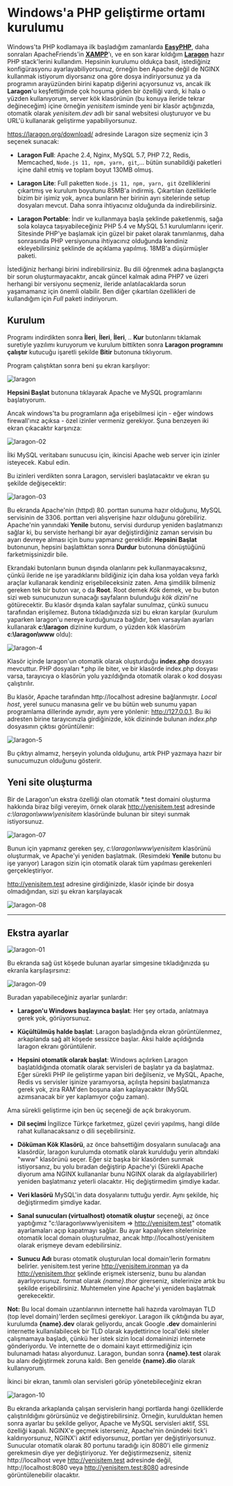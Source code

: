 [//]: # (Title: Windows)

# Windows'a PHP geliştirme ortamı kurulumu

Windows'ta PHP kodlamaya ilk başladığım zamanlarda [**EasyPHP**](https://www.easyphp.org/), daha sonraları ApacheFriends'in [**XAMPP**](https://www.apachefriends.org/tr/index.html)'ı, ve en son karar kıldığım [**Laragon**](https://laragon.org/) hazır PHP stack'lerini kullandım. Hepsinin kurulumu oldukça basit, istediğiniz konfigürasyonu ayarlayabiliyorsunuz, örneğin ben Apache değil de NGINX kullanmak istiyorum diyorsanız ona göre dosya indiriyorsunuz ya da programın arayüzünden birini kapatıp diğerini açıyorsunuz vs, ancak ilk **Laragon**'u keşfettiğimde çok hoşuma giden bir özelliği vardı, ki hala o yüzden kullanıyorum, server kök klasörünün (bu konuya ileride tekrar değineceğim) içine örneğin _yenisitem_ isminde yeni bir klasör açtığınızda, otomatik olarak _yenisitem.dev_ adlı bir sanal websitesi oluşturuyor ve bu URL'ü kullanarak geliştirme yapabiliyorsunuz.

https://laragon.org/download/ adresinde Laragon size seçmeniz için 3 seçenek sunacak:

- **Laragon Full**: Apache 2.4, Nginx, MySQL 5.7, PHP 7.2, Redis, Memcached, `Node.js 11, npm, yarn, git`,… bütün sunabildiği paketleri içine dahil etmiş ve toplam boyut 130MB olmuş.

- **Laragon Lite**: Full paketten `Node.js 11, npm, yarn, git` özelliklerini çıkartmış ve kurulum boyutunu 85MB'a indirmiş. Çıkartılan özelliklerle bizim bir işimiz yok, ayrıca bunların her birinin ayrı sitelerinde setup dosyaları mevcut. Daha sonra ihtiyacınız olduğunda da indirebilirsiniz.

- **Laragon Portable**:  İndir ve kullanmaya başla şeklinde paketlenmiş, sağa sola kolayca taşıyabileceğiniz PHP 5.4 ve MySQL 5.1 kurulumlarını içerir. Sitesinde PHP'ye başlamak için güzel bir paket olarak tanımlanmış, daha sonrasında PHP versiyonuna ihtiyacınız olduğunda kendiniz ekleyebilirsiniz şeklinde de açıklama yapılmış. 18MB'a düşürmüşler paketi. 

İstediğiniz herhangi birini indirebilirsiniz. Bu dili öğrenmek adına başlangıçta bir sorun oluşturmayacaktır, ancak güncel kalmak adına PHP7 ve üzeri herhangi bir versiyonu seçmeniz, ileride anlatılacaklarda sorun yaşamamanız için önemli olabilir. Ben diğer çıkartılan özellikleri de kullandığım için _Full_ paketi indiriyorum. 

## Kurulum

Programı indirdikten sonra **İleri**, **İleri**, **İleri**, .. **Kur** butonlarını tıklamak suretiyle yazılımı kuruyorum ve kurulum bittikten sonra **Laragon programını çalıştır** kutucuğu işaretli şekilde **Bitir** butonuna tıklıyorum. 

Program çalıştıktan sonra beni şu ekran karşılıyor: 

![laragon](./laragon/laragon-1.png)

**Hepsini Başlat** butonuna tıklayarak Apache ve MySQL programlarını başlatıyorum. 

Ancak windows'ta bu programların ağa erişebilmesi için - eğer windows firewall'ınız açıksa - özel izinler vermeniz gerekiyor. Şuna benzeyen iki ekran çıkacaktır karşınıza:

![laragon-02](./laragon/laragon-2.png)

İlki MySQL veritabanı sunucusu için, ikincisi Apache web server için izinler isteyecek. Kabul edin.

Bu izinleri verdikten sonra Laragon, servisleri başlatacaktır ve ekran şu şekilde değişecektir:

![laragon-03](./laragon/laragon-3.png)

Bu ekranda Apache'nin (httpd) 80. porttan sunuma hazır olduğunu, MySQL servisinin de 3306. porttan veri alışverişine hazır olduğunu görebiliriz. Apache'nin yanındaki **Yenile** butonu, servisi durdurup yeniden başlatmanızı sağlar ki, bu serviste herhangi bir ayar değiştirdiğiniz zaman servisin bu ayarı devreye alması için bunu yapmanız gereklidir. **Hepsini Başlat** butonunun, hepsini başlattıktan sonra **Durdur** butonuna dönüştüğünü farketmişsinizdir bile.

Ekrandaki butonların bunun dışında olanlarını pek kullanmayacaksınız, çünkü ileride ne işe yaradıklarını bildiğiniz için daha kısa yoldan veya farklı araçlar kullanarak kendiniz erişebileceksiniz zaten. Ama şimdilik bilmeniz gereken tek bir buton var, o da **Root**. Root demek _Kök_ demek, ve bu buton sizi web sunucunuzun sunacağı sayfaların bulunduğu _kök dizini_'ne götürecektir. Bu klasör dışında kalan sayfalar sunulmaz, çünkü sunucu tarafından erişilemez. Butona tıkladığınızda sizi bu ekran karşılar (kurulum yaparken laragon'u nereye kurduğunuza bağlıdır, ben varsayılan ayarları kullanarak **c:\laragon** dizinine kurdum, o yüzden kök klasörüm **c:\laragon\www** oldu):

![laragon-4](./laragon/laragon-4.png)

Klasör içinde laragon'un otomatik olarak oluşturduğu **index.php** dosyası mevcuttur. PHP dosyaları *.php ile biter, ve bir klasörde index.php dosyası varsa, tarayıcıya o klasörün yolu yazıldığında otomatik olarak o kod dosyası çalıştırılır. 

Bu klasör, Apache tarafından http://localhost adresine bağlanmıştır. _Local host_, yerel sunucu manasına gelir ve bu bütün web sunumu yapan programlama dillerinde aynıdır, aynı yere yönlenir: http://127.0.0.1.  Bu iki adresten birine tarayıcınızla girdiğinizde, kök dizininde bulunan _index.php_ dosyasının çıktısı görüntülenir:

![laragon-5](./laragon/laragon-5.png)

Bu çıktıyı almamız, herşeyin yolunda olduğunu, artık PHP yazmaya hazır bir sunucumuzun olduğunu gösterir.



## Yeni site oluşturma

Bir de Laragon'un ekstra özelliği olan otomatik *.test domaini oluşturma hakkında biraz bilgi vereyim, örnek olarak http://yenisitem.test adresinde _c:\laragon\www\yenisitem_ klasöründe bulunan bir siteyi sunmak istiyorsunuz. 

![laragon-07](./laragon/laragon-7.png)

Bunun için yapmanız gereken şey, _c:\laragon\www\yenisitem_ klasörünü oluşturmak, ve Apache'yi yeniden başlatmak. (Resimdeki **Yenile** butonu bu işe yarıyor) Laragon sizin için otomatik olarak tüm yapılması gerekenleri gerçekleştiriyor.

http://yenisitem.test adresine girdiğinizde, klasör içinde bir dosya olmadığından, sizi şu ekran karşılayacak

![laragon-08](./laragon/laragon-8.png)

---

## Ekstra ayarlar

![laragon-01](./laragon/laragon-3.png)

Bu ekranda sağ üst köşede bulunan ayarlar simgesine tıkladığınızda şu ekranla karşılaşırsınız:

![laragon-09](./laragon/laragon-9.png)

Buradan yapabileceğiniz ayarlar şunlardır:

* **Laragon'u Windows başlayınca başlat**: Her şey ortada, anlatmaya gerek yok, görüyorsunuz.

* **Küçültülmüş halde başlat**: Laragon başladığında ekran görüntülenmez, arkaplanda sağ alt köşede sessizce başlar. Aksi halde açıldığında laragon ekranı görüntülenir.

* **Hepsini otomatik olarak başlat**: Windows açılırken Laragon başlatıldığında otomatik olarak servisleri de başlatır ya da başlatmaz. Eğer sürekli PHP ile geliştirme yapan biri değilseniz, ve MySQL, Apache, Redis vs servisler işinize yaramıyorsa, açılışta hepsini başlatmanıza gerek yok, zira RAM'den boşuna alan kaplayacaktır (MySQL azımsanacak bir yer kaplamıyor çoğu zaman). 

Ama sürekli geliştirme için ben üç seçeneği de açık bırakıyorum.

* **Dil seçimi** İngilizce Türkçe farketmez, güzel çeviri yapılmış, hangi dilde rahat kullanacaksanız o dili seçebilirsiniz.

* **Döküman Kök Klasörü**, az önce bahsettiğim dosyaların sunulacağı ana klasördür, laragon kurulumda otomatik olarak kurulduğu yerin altındaki "www" klasörünü seçer. Eğer siz başka bir klasörden sunmak istiyorsanız, bu yolu bıradan değiştirip Apache'yi (Sürekli Apache diyorum ama NGINX kullananlar bunu NGINX olarak da algılayabilirler) yeniden başlatmanız yeterli olacaktır. Hiç değiştirmedim şimdiye kadar.

* **Veri klasörü** MySQL'in data dosyalarını tuttuğu yerdir. Aynı şekilde, hiç değiştirmedim şimdiye kadar.

* **Sanal sunucuları (virtualhost) otomatik oluştur** seçeneği, az önce yaptığımız "c:\laragon\www\yenisitem => http://yenisitem.test" otomatik ayarlamaları açıp kapatmayı sağlar. Bu ayar kapalıyken sitelerinize otomatik local domain oluşturulmaz, ancak http://localhost/yenisitem olarak erişmeye devam edebilirsiniz.

* **Sunucu Adı** burası otomatik oluşturulan local domain'lerin formatını belirler. yenisitem.test yerine http://yenisitem.ironman ya da http://yenisitem.thor şeklinde erişmek isterseniz, bunu bu alandan ayarlıyorsunuz. format olarak _{name}.thor_ girerseniz, sitelerinize artık bu şekilde erişebilirsiniz. Muhtemelen yine Apache'yi yeniden başlatmak gerekecektir. 

**Not:** Bu local domain uzantılarının internette hali hazırda varolmayan TLD (top level domain)'lerden seçilmesi gerekiyor. Laragon ilk çıktığında bu ayar, kurulumda **{name}.dev** olarak geliyordu, ancak Google **.dev** domainlerini internette kullanılabilecek bir TLD olarak kaydettirince local'deki siteler çalışmamaya başladı, çünkü her istek sizin local domaininizi internete gönderiyordu. Ve internette de o domaini kayıt ettirmediğiniz için bulunamadı hatası alıyordunuz. Laragon, bundan sonra **{name}.test** olarak bu alanı değiştirmek zoruna kaldı. Ben genelde **{name}.dio** olarak kullanıyorum.

İkinci bir ekran, tanımlı olan servisleri görüp yönetebileceğiniz ekran

![laragon-10](./laragon/laragon-10.png)

Bu ekranda arkaplanda çalışan servislerin hangi portlarda hangi özelliklerde çalıştırıldığını görürsünüz ve değiştirebilirsiniz. Örneğin, kurulduktan hemen sonra ayarlar bu şekilde geliyor, Apache ve MySQL servisleri aktif, SSL özelliği kapalı. NGINX'e geçmek isterseniz, Apache'nin önündeki tick'i kaldırıyorsunuz, NGINX'i aktif ediyorsunuz, portları yer değiştiriyorsunuz. Sunucular otomatik olarak 80 portunu taradığı için 8080'i elle girmeniz gerekmesin diye yer değiştiriyoruz. Yer değiştirmezseniz, siteniz http://localhost veye http://yenisitem.test adresinde değil, http://localhost:8080 veya http://yenisitem.test:8080 adresinde görüntülenebilir olacaktır.
